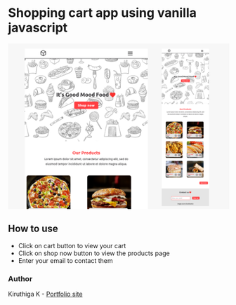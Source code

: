 # Shopping cart app using vanilla javascript

![](screenshot.png)

## How to use

- Click on cart button to view your cart
- Click on shop now button to view the products page
- Enter your email to contact them

### Author

Kiruthiga K - [Portfolio site](https://kiruanime2003.gitlab.io/)